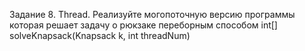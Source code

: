 Задание 8. Thread.
Реализуйте могопоточную версию программы которая решает задачу о рюкзаке переборным способом
	int[] solveKnapsack(Knapsack k, int threadNum)


